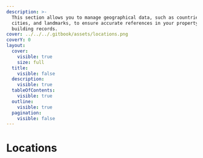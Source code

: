 ```yaml
---
description: >-
  This section allows you to manage geographical data, such as countries,
  cities, and landmarks, to ensure accurate references in your property and
  building records.
cover: ../../../.gitbook/assets/locations.png
coverY: 0
layout:
  cover:
    visible: true
    size: full
  title:
    visible: false
  description:
    visible: true
  tableOfContents:
    visible: true
  outline:
    visible: true
  pagination:
    visible: false
---
```


# Locations

